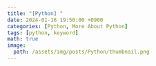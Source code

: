 ```yaml
---
title: "[Python] "
date: 2024-01-16 19:50:00 +0900
categories: [Python, More About Python]
tags: [python, keyword]
math: true
image: 
  path: /assets/img/posts/Python/thumbnail.png
---
```


